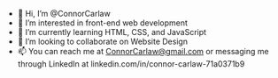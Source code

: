 - 👋 Hi, I’m @ConnorCarlaw
- 👀 I’m interested in front-end web development
- 🌱 I’m currently learning HTML, CSS, and JavaScript
- 💞️ I’m looking to collaborate on Website Design
- 📫 You can reach me at ConnorCarlaw@gmail.com or messaging me through LinkedIn at linkedin.com/in/connor-carlaw-71a0371b9


<!---
ConnorCarlaw/ConnorCarlaw is a ✨ special ✨ repository because its `README.md` (this file) appears on your GitHub profile.
You can click the Preview link to take a look at your changes.
--->
